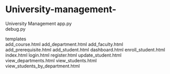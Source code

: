 # University-management-

University Management
app.py              
debug.py    
         
templates          
    add_course.html
    add_department.html
    add_faculty.html
    add_prerequisite.html
    add_student.html
     dashboard.html
     enroll_student.html
     index.html
     login.html
    register.html
     update_student.html
    view_departments.html
     view_students.html
     view_students_by_department.html
```
